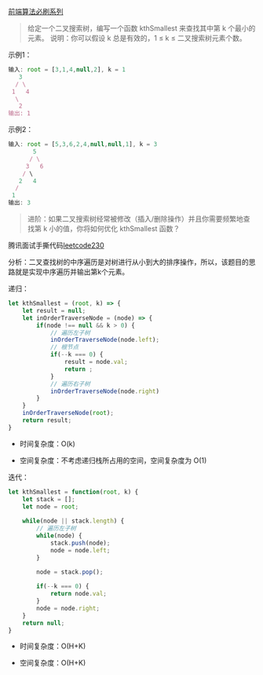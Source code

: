 [前端算法必刷系列](https://github.com/sisterAn/JavaScript-Algorithms)

> 给定一个二叉搜索树，编写一个函数 kthSmallest 来查找其中第 k 个最小的元素。
> 说明：你可以假设 k 总是有效的，1 ≤ k ≤ 二叉搜索树元素个数。

示例1：
```javascript
输入: root = [3,1,4,null,2], k = 1
   3
  / \
 1   4
  \
   2
输出: 1
```

示例2：
```javascript
输入: root = [5,3,6,2,4,null,null,1], k = 3
       5
      / \
     3   6
    / \
   2   4
  /
 1
输出: 3
```

> 进阶：如果二叉搜索树经常被修改（插入/删除操作）并且你需要频繁地查找第 k 小的值，你将如何优化 kthSmallest 函数？

腾讯面试手撕代码[leetcode230](https://leetcode-cn.com/problems/kth-smallest-element-in-a-bst/solution/teng-xun-leetcode230er-cha-sou-suo-shu-zhong-di-kx/)


分析：二叉查找树的中序遍历是对树进行从小到大的排序操作，所以，该题目的思路就是实现中序遍历并输出第k个元素。

递归：
```javascript
let kthSmallest = (root, k) => {
    let result = null;
    let inOrderTraverseNode = (node) => {
        if(node !== null && k > 0) {
            // 遍历左子树
            inOrderTraverseNode(node.left);
            // 根节点
            if(--k === 0) {
                result = node.val;
                return ;
            }
            // 遍历右子树
            inOrderTraverseNode(node.right)
        }
    }
    inOrderTraverseNode(root);
    return result;
}
```
- 时间复杂度：O(k)

- 空间复杂度：不考虑递归栈所占用的空间，空间复杂度为 O(1)

迭代：
```javascript
let kthSmallest = function(root, k) {
    let stack = [];
    let node = root;
    
    while(node || stack.length) {
        // 遍历左子树
        while(node) {
            stack.push(node);
            node = node.left;
        }
      
        node = stack.pop();

        if(--k === 0) {
            return node.val;
        }
        node = node.right;
    }
    return null;
}
```
- 时间复杂度：O(H+K)

- 空间复杂度：O(H+K)